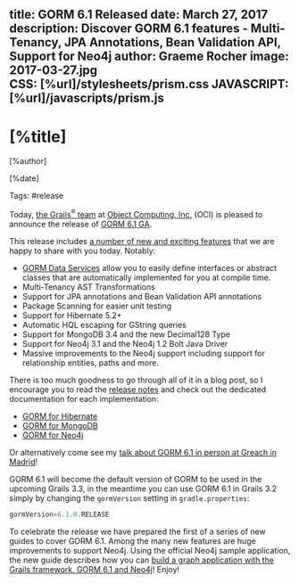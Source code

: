 title: GORM 6.1 Released
date: March 27, 2017  
description: Discover GORM 6.1 features - Multi-Tenancy, JPA Annotations, Bean Validation API, Support for Neo4j
author: Graeme Rocher
image: 2017-03-27.jpg   
CSS: [%url]/stylesheets/prism.css
JAVASCRIPT: [%url]/javascripts/prism.js
---

# [%title]

[%author]

[%date] 

Tags: #release

Today, [the Grails<sup>&reg;</sup> team](https://objectcomputing.com/products/2gm-team) at [Object Computing, Inc.](https://objectcomputing.com/) (OCI) is pleased to announce the release of [GORM 6.1 GA](http://gorm.grails.org/6.1.x/).

This release includes [a number of new and exciting features](http://gorm.grails.org/latest/whatsNew/manual/index.html) that we are happy to share with you today. Notably:

*   [GORM Data Services](http://gorm.grails.org/6.1.x/hibernate/manual/index.html#dataServices) allow you to easily define interfaces or abstract classes that are automatically implemented for you at compile time.
*   Multi-Tenancy AST Transformations
*   Support for JPA annotations and Bean Validation API annotations
*   Package Scanning for easier unit testing
*   Support for Hibernate 5.2+
*   Automatic HQL escaping for GString queries
*   Support for MongoDB 3.4 and the new Decimal128 Type
*   Support for Neo4j 3.1 and the Neo4j 1.2 Bolt Java Driver
*   Massive improvements to the Neo4j support including support for relationship entities, paths and more.

There is too much goodness to go through all of it in a blog post, so I encourage you to read the [release notes](http://gorm.grails.org/latest/whatsNew/manual/index.html) and check out the dedicated documentation for each implementation:

*   [GORM for Hibernate](http://gorm.grails.org/6.1.x/hibernate/manual/index.html#releaseHistory)
*   [GORM for MongoDB](http://gorm.grails.org/6.1.x/mongodb/manual/index.html#releaseNotes)
*   [GORM for Neo4j](http://gorm.grails.org/6.1.x/neo4j/manual/index.html#releaseNotes)

Or alternatively come see my [talk about GORM 6.1 in person at Greach in Madrid](http://2017.greachconf.com/sessions/gorm-61/)!

GORM 6.1 will become the default version of GORM to be used in the upcoming Grails 3.3, in the meantime you can use GORM 6.1 in Grails 3.2 simply by changing the `gormVersion` setting in `gradle.properties`:

```groovy
gormVersion=6.1.0.RELEASE
```

To celebrate the release we have prepared the first of a series of new guides to cover GORM 6.1\. Among the many new features are huge improvements to support Neo4j. Using the official Neo4j sample application, the new guide describes how you can [build a graph application with the Grails framework, GORM 6.1 and Neo4j](http://guides.grails.org/neo4j-movies/guide/index.html)! Enjoy!